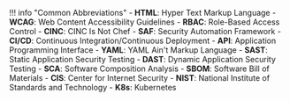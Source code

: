 !!! info "Common Abbreviations"
    - **HTML**: Hyper Text Markup Language
    - **WCAG**: Web Content Accessibility Guidelines
    - **RBAC**: Role-Based Access Control
    - **CINC**: CINC Is Not Chef
    - **SAF**: Security Automation Framework
    - **CI/CD**: Continuous Integration/Continuous Deployment
    - **API**: Application Programming Interface
    - **YAML**: YAML Ain't Markup Language
    - **SAST**: Static Application Security Testing
    - **DAST**: Dynamic Application Security Testing
    - **SCA**: Software Composition Analysis
    - **SBOM**: Software Bill of Materials
    - **CIS**: Center for Internet Security
    - **NIST**: National Institute of Standards and Technology
    - **K8s**: Kubernetes